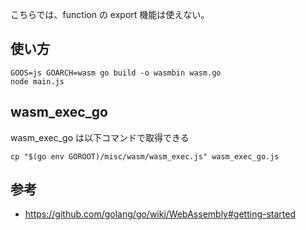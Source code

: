 こちらでは、function の export 機能は使えない。

## 使い方

```
GOOS=js GOARCH=wasm go build -o wasmbin wasm.go
node main.js
```

## wasm_exec_go

wasm_exec_go は以下コマンドで取得できる

```
cp "$(go env GOROOT)/misc/wasm/wasm_exec.js" wasm_exec_go.js
```

## 参考

- https://github.com/golang/go/wiki/WebAssembly#getting-started
